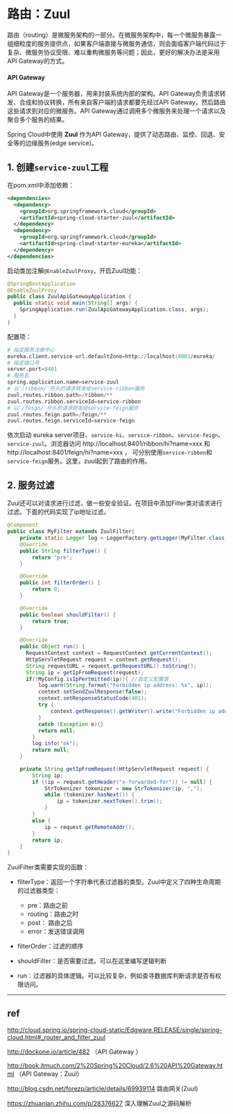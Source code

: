 
# 路由：Zuul

路由（routing）是微服务架构的一部分。在微服务架构中，每一个微服务暴露一组细粒度的服务提供点，如果客户端直接与微服务通信，则会面临客户端代码过于复杂、微服务协议受限、难以重构微服务等问题；因此，更好的解决办法是采用API Gateway的方式。

#### API Gateway

API Gateway是一个服务器，用来封装系统内部的架构。API Gateway负责请求转发、合成和协议转换，所有来自客户端的请求都要先经过API Gateway，然后路由这些请求到对应的微服务。API Gateway通过调用多个微服务来处理一个请求以及聚合多个服务的结果。

Spring Cloud中使用 **Zuul** 作为API Gateway，提供了动态路由、监控、回退、安全等的边缘服务(edge service)。

## 1. 创建`service-zuul`工程

在pom.xml中添加依赖：

```xml
<dependencies>
  <dependency>
    <groupId>org.springframework.cloud</groupId>
    <artifactId>spring-cloud-starter-zuul</artifactId>
  </dependency>
  <dependency>
    <groupId>org.springframework.cloud</groupId>
    <artifactId>spring-cloud-starter-eureka</artifactId>
  </dependency>
</dependencies>
```

启动类加注解`@EnableZuulProxy`，开启Zuul功能：

```java
@SpringBootApplication
@EnableZuulProxy
public class ZuulApiGatewayApplication {
  public static void main(String[] args) {
    SpringApplication.run(ZuulApiGatewayApplication.class, args);
  }
}
```

配置项：

```python
# 指定服务注册中心
eureka.client.service-url.defaultZone=http://localhost:8001/eureka/
# 指定端口号
server.port=8401
# 服务名
spring.application.name=service-zuul
# 以'/ribbon/'开头的请求转发给service-ribbon服务
zuul.routes.ribbon.path=/ribbon/**
zuul.routes.ribbon.serviceId=service-ribbon
# 以'/feign/'开头的请求转发给service-feign服务
zuul.routes.feign.path=/feign/**
zuul.routes.feign.serviceId=service-feign
```

依次启动 eureka server项目、`service-hi`、`service-ribbon`、`service-feign`、`service-zuul`。浏览器访问 http://localhost:8401/ribbon/hi?name=xxx 和 http://localhost:8401/feign/hi?name=xxx ， 可分别使用`service-ribbon`和`service-feign`服务。这里，zuul起到了路由的作用。

## 2. 服务过滤

Zuul还可以对请求进行过滤，做一些安全验证。在项目中添加Filter类对请求进行过滤。下面的代码实现了ip地址过滤。

```java
@Component
public class MyFilter extends ZuulFilter{
    private static Logger log = LoggerFactory.getLogger(MyFilter.class);
    @Override
    public String filterType() {
        return "pre";
    }

    @Override
    public int filterOrder() {
        return 0;
    }

    @Override
    public boolean shouldFilter() {
        return true;
    }

    @Override
    public Object run() {
      RequestContext context = RequestContext.getCurrentContext();
      HttpServletRequest request = context.getRequest();
      String requestURL = request.getRequestURL().toString();
      String ip = getIpFromRequest(request);
      if(!MyConfig.isIpPertmitted(ip)){ //自定义配置类
          log.warn(String.format("Forbidden ip address: %s", ip));
          context.setSendZuulResponse(false);
          context.setResponseStatusCode(401);
          try {
              context.getResponse().getWriter().write("Forbidden ip address");
          }
          catch (Exception e){}
          return null;
        }
        log.info("ok");
        return null;
    }

    private String getIpFromRequest(HttpServletRequest request) {
        String ip;
        if ((ip = request.getHeader("x-forwarded-for")) != null) {
            StrTokenizer tokenizer = new StrTokenizer(ip, ",");
            while (tokenizer.hasNext()) {
                ip = tokenizer.nextToken().trim();
            }
        }
        else {
            ip = request.getRemoteAddr();
        }
        return ip;
    }
}
```

ZuulFilter类需要实现的函数：

  - filterType：返回一个字符串代表过滤器的类型。Zuul中定义了四种生命周期的过滤器类型：

    - pre：路由之前
    - routing：路由之时
    - post： 路由之后
    - error：发送错误调用


  - filterOrder：过滤的顺序

  - shouldFilter：是否需要过滤。可以在这里编写逻辑判断

  - run：过滤器的具体逻辑。可以比较复杂，例如查寻数据库判断请求是否有权限访问。

---

## ref

http://cloud.spring.io/spring-cloud-static/Edgware.RELEASE/single/spring-cloud.html#_router_and_filter_zuul

http://dockone.io/article/482 （API Gateway ）

http://book.itmuch.com/2%20Spring%20Cloud/2.6%20API%20Gateway.html （API Gateway：Zuul）

http://blog.csdn.net/forezp/article/details/69939114  路由网关(Zuul)

https://zhuanlan.zhihu.com/p/28376627  深入理解Zuul之源码解析

</br></br>
